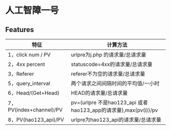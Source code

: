 人工智障一号
============

## Features

|特征|计算方法|
|---|-----|
|1，click num / PV| urlpre为j.php 的请求量/总请求量
|2，4xx percent|statuscode=4xx的请求量/总请求量
|3，Referer|referer不为空的请求量/总请求量
|5，query_interval|两个请求之间间隔时间的平均值/一小时
|6，Head/(Get+Head)|HEAD的请求量/总请求量
|7，PV(index+channel)/PV|pv=(urlpre 不是hao123_api 或者hao123_app的请求量),max(pv(i))/pv 
|8，PV(hao123_api)/PV|urlpre为hao123_api的请求量/总请求量

